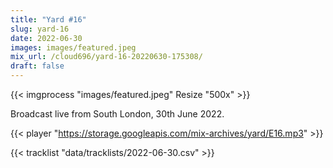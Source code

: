 ```yaml
---
title: "Yard #16"
slug: yard-16
date: 2022-06-30
images: images/featured.jpeg
mix_url: /cloud696/yard-16-20220630-175308/
draft: false
---
```


{{< imgprocess "images/featured.jpeg" Resize "500x" >}}

Broadcast live from South London, 30th June 2022.

{{< player "https://storage.googleapis.com/mix-archives/yard/E16.mp3" >}}

{{< tracklist "data/tracklists/2022-06-30.csv" >}}
